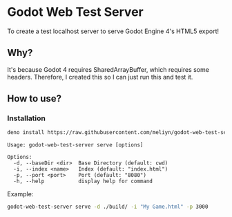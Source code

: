 # Godot Web Test Server

To create a test localhost server to serve Godot Engine 4's HTML5 export!

## Why?

It's because Godot 4 requires SharedArrayBuffer, which requires some headers. Therefore, I created this so I can just run this and test it.

## How to use?

### Installation

```bash
deno install https://raw.githubusercontent.com/meliyn/godot-web-test-server/main/godot-web-test-server.ts
```

```text
Usage: godot-web-test-server serve [options]

Options:
  -d, --baseDir <dir>  Base Directory (default: cwd)
  -i, --index <name>   Index (default: "index.html")
  -p, --port <port>    Port (default: "8080")
  -h, --help           display help for command
```

Example:

```bash
godot-web-test-server serve -d ./build/ -i "My Game.html" -p 3000
```
